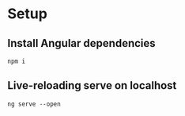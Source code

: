 # Setup
## Install Angular dependencies
```
npm i
```
## Live-reloading serve on localhost
```
ng serve --open
```
